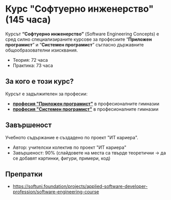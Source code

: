 # Курс "Софтуерно инженерство" (145 часа)

Курсът **“Софтуерно инженерство”** (Software Engineering Concepts) е сред силно специализираните курсове за професиите “**Приложен програмист**” и “**Системен програмист**” съгласно държавните общообразователни изисквания.
 - Теория: 72 часа
 - Практика: 73 часа

## За кого е този курс?

Курсът е задължителен за професии:
 - [**професия "Приложен програмист"**](https://github.com/BG-IT-Edu/School-Programming/tree/main/Courses/Applied-Programmer) в професионалните гимназии
 - [**професия "Системен програмист"**](https://github.com/BG-IT-Edu/School-Programming/tree/main/Courses/System-Programmer) в професионалните гимназии
 
## Завършеност

Учебното съдържание е създадено по проект "ИТ кариера".
 - Автор: учителски колектив по проект "ИТ кариера"
 - Завършеност: 90% (слайдовете на места са твърде теоретични -> да се добавят картинки, фигури, примери, код)

## Препратки
 - https://softuni.foundation/projects/applied-software-developer-profession/software-engineering-course
